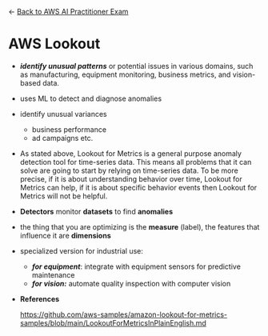 ← [Back to AWS AI Practitioner Exam](../AWS%20AI%20Practitioner%20Exam.md)

# AWS Lookout

- ***identify unusual patterns*** or potential issues in various domains, such as manufacturing, equipment monitoring, business metrics, and vision-based data.
- uses ML to detect and diagnose anomalies
- identify unusual variances
    - business performance
    - ad campaigns etc.
- As stated above, Lookout for Metrics is a general purpose anomaly detection tool for time-series data. This means all problems that it can solve are going to start by relying on time-series data. To be more precise, if it is about understanding behavior over time, Lookout for Metrics can help, if it is about specific behavior events then Lookout for Metrics will not be helpful.
- **Detectors** monitor **datasets** to find **anomalies**
- the thing that you are optimizing is the **measure** (label), the features that influence it are **dimensions**
- specialized version for industrial use:
    - ***for equipment***: integrate with equipment sensors for predictive maintenance
    - ***for vision:*** automate quality inspection with computer vision

- **References**
    
    https://github.com/aws-samples/amazon-lookout-for-metrics-samples/blob/main/LookoutForMetricsInPlainEnglish.md